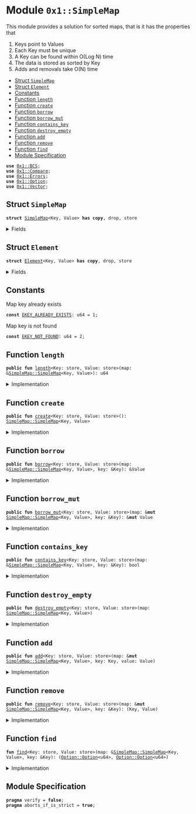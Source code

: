 
<a name="0x1_SimpleMap"></a>

# Module `0x1::SimpleMap`

This module provides a solution for sorted maps, that is it has the properties that
1) Keys point to Values
2) Each Key must be unique
3) A Key can be found within O(Log N) time
4) The data is stored as sorted by Key
5) Adds and removals take O(N) time


-  [Struct `SimpleMap`](#0x1_SimpleMap_SimpleMap)
-  [Struct `Element`](#0x1_SimpleMap_Element)
-  [Constants](#@Constants_0)
-  [Function `length`](#0x1_SimpleMap_length)
-  [Function `create`](#0x1_SimpleMap_create)
-  [Function `borrow`](#0x1_SimpleMap_borrow)
-  [Function `borrow_mut`](#0x1_SimpleMap_borrow_mut)
-  [Function `contains_key`](#0x1_SimpleMap_contains_key)
-  [Function `destroy_empty`](#0x1_SimpleMap_destroy_empty)
-  [Function `add`](#0x1_SimpleMap_add)
-  [Function `remove`](#0x1_SimpleMap_remove)
-  [Function `find`](#0x1_SimpleMap_find)
-  [Module Specification](#@Module_Specification_1)


<pre><code><b>use</b> <a href="BCS.md#0x1_BCS">0x1::BCS</a>;
<b>use</b> <a href="Compare.md#0x1_Compare">0x1::Compare</a>;
<b>use</b> <a href="Errors.md#0x1_Errors">0x1::Errors</a>;
<b>use</b> <a href="Option.md#0x1_Option">0x1::Option</a>;
<b>use</b> <a href="Vector.md#0x1_Vector">0x1::Vector</a>;
</code></pre>



<a name="0x1_SimpleMap_SimpleMap"></a>

## Struct `SimpleMap`



<pre><code><b>struct</b> <a href="SimpleMap.md#0x1_SimpleMap">SimpleMap</a>&lt;Key, Value&gt; <b>has</b> <b>copy</b>, drop, store
</code></pre>



<details>
<summary>Fields</summary>


<dl>
<dt>
<code>data: vector&lt;<a href="SimpleMap.md#0x1_SimpleMap_Element">SimpleMap::Element</a>&lt;Key, Value&gt;&gt;</code>
</dt>
<dd>

</dd>
</dl>


</details>

<a name="0x1_SimpleMap_Element"></a>

## Struct `Element`



<pre><code><b>struct</b> <a href="SimpleMap.md#0x1_SimpleMap_Element">Element</a>&lt;Key, Value&gt; <b>has</b> <b>copy</b>, drop, store
</code></pre>



<details>
<summary>Fields</summary>


<dl>
<dt>
<code>key: Key</code>
</dt>
<dd>

</dd>
<dt>
<code>value: Value</code>
</dt>
<dd>

</dd>
</dl>


</details>

<a name="@Constants_0"></a>

## Constants


<a name="0x1_SimpleMap_EKEY_ALREADY_EXISTS"></a>

Map key already exists


<pre><code><b>const</b> <a href="SimpleMap.md#0x1_SimpleMap_EKEY_ALREADY_EXISTS">EKEY_ALREADY_EXISTS</a>: u64 = 1;
</code></pre>



<a name="0x1_SimpleMap_EKEY_NOT_FOUND"></a>

Map key is not found


<pre><code><b>const</b> <a href="SimpleMap.md#0x1_SimpleMap_EKEY_NOT_FOUND">EKEY_NOT_FOUND</a>: u64 = 2;
</code></pre>



<a name="0x1_SimpleMap_length"></a>

## Function `length`



<pre><code><b>public</b> <b>fun</b> <a href="SimpleMap.md#0x1_SimpleMap_length">length</a>&lt;Key: store, Value: store&gt;(map: &<a href="SimpleMap.md#0x1_SimpleMap_SimpleMap">SimpleMap::SimpleMap</a>&lt;Key, Value&gt;): u64
</code></pre>



<details>
<summary>Implementation</summary>


<pre><code><b>public</b> <b>fun</b> <a href="SimpleMap.md#0x1_SimpleMap_length">length</a>&lt;Key: store, Value: store&gt;(map: &<a href="SimpleMap.md#0x1_SimpleMap">SimpleMap</a>&lt;Key, Value&gt;): u64 {
    <a href="Vector.md#0x1_Vector_length">Vector::length</a>(&map.data)
}
</code></pre>



</details>

<a name="0x1_SimpleMap_create"></a>

## Function `create`



<pre><code><b>public</b> <b>fun</b> <a href="SimpleMap.md#0x1_SimpleMap_create">create</a>&lt;Key: store, Value: store&gt;(): <a href="SimpleMap.md#0x1_SimpleMap_SimpleMap">SimpleMap::SimpleMap</a>&lt;Key, Value&gt;
</code></pre>



<details>
<summary>Implementation</summary>


<pre><code><b>public</b> <b>fun</b> <a href="SimpleMap.md#0x1_SimpleMap_create">create</a>&lt;Key: store, Value: store&gt;(): <a href="SimpleMap.md#0x1_SimpleMap">SimpleMap</a>&lt;Key, Value&gt; {
    <a href="SimpleMap.md#0x1_SimpleMap">SimpleMap</a> {
        data: <a href="Vector.md#0x1_Vector_empty">Vector::empty</a>(),
    }
}
</code></pre>



</details>

<a name="0x1_SimpleMap_borrow"></a>

## Function `borrow`



<pre><code><b>public</b> <b>fun</b> <a href="SimpleMap.md#0x1_SimpleMap_borrow">borrow</a>&lt;Key: store, Value: store&gt;(map: &<a href="SimpleMap.md#0x1_SimpleMap_SimpleMap">SimpleMap::SimpleMap</a>&lt;Key, Value&gt;, key: &Key): &Value
</code></pre>



<details>
<summary>Implementation</summary>


<pre><code><b>public</b> <b>fun</b> <a href="SimpleMap.md#0x1_SimpleMap_borrow">borrow</a>&lt;Key: store, Value: store&gt;(
    map: &<a href="SimpleMap.md#0x1_SimpleMap">SimpleMap</a>&lt;Key, Value&gt;,
    key: &Key,
): &Value {
    <b>let</b> (maybe_idx, _) = <a href="SimpleMap.md#0x1_SimpleMap_find">find</a>(map, key);
    <b>assert</b>!(<a href="Option.md#0x1_Option_is_some">Option::is_some</a>(&maybe_idx), <a href="Errors.md#0x1_Errors_invalid_argument">Errors::invalid_argument</a>(<a href="SimpleMap.md#0x1_SimpleMap_EKEY_NOT_FOUND">EKEY_NOT_FOUND</a>));
    <b>let</b> idx = <a href="Option.md#0x1_Option_extract">Option::extract</a>(&<b>mut</b> maybe_idx);
    &<a href="Vector.md#0x1_Vector_borrow">Vector::borrow</a>(&map.data, idx).value
}
</code></pre>



</details>

<a name="0x1_SimpleMap_borrow_mut"></a>

## Function `borrow_mut`



<pre><code><b>public</b> <b>fun</b> <a href="SimpleMap.md#0x1_SimpleMap_borrow_mut">borrow_mut</a>&lt;Key: store, Value: store&gt;(map: &<b>mut</b> <a href="SimpleMap.md#0x1_SimpleMap_SimpleMap">SimpleMap::SimpleMap</a>&lt;Key, Value&gt;, key: &Key): &<b>mut</b> Value
</code></pre>



<details>
<summary>Implementation</summary>


<pre><code><b>public</b> <b>fun</b> <a href="SimpleMap.md#0x1_SimpleMap_borrow_mut">borrow_mut</a>&lt;Key: store, Value: store&gt;(
    map: &<b>mut</b> <a href="SimpleMap.md#0x1_SimpleMap">SimpleMap</a>&lt;Key, Value&gt;,
    key: &Key,
): &<b>mut</b> Value {
    <b>let</b> (maybe_idx, _) = <a href="SimpleMap.md#0x1_SimpleMap_find">find</a>(map, key);
    <b>assert</b>!(<a href="Option.md#0x1_Option_is_some">Option::is_some</a>(&maybe_idx), <a href="Errors.md#0x1_Errors_invalid_argument">Errors::invalid_argument</a>(<a href="SimpleMap.md#0x1_SimpleMap_EKEY_NOT_FOUND">EKEY_NOT_FOUND</a>));
    <b>let</b> idx = <a href="Option.md#0x1_Option_extract">Option::extract</a>(&<b>mut</b> maybe_idx);
    &<b>mut</b> <a href="Vector.md#0x1_Vector_borrow_mut">Vector::borrow_mut</a>(&<b>mut</b> map.data, idx).value
}
</code></pre>



</details>

<a name="0x1_SimpleMap_contains_key"></a>

## Function `contains_key`



<pre><code><b>public</b> <b>fun</b> <a href="SimpleMap.md#0x1_SimpleMap_contains_key">contains_key</a>&lt;Key: store, Value: store&gt;(map: &<a href="SimpleMap.md#0x1_SimpleMap_SimpleMap">SimpleMap::SimpleMap</a>&lt;Key, Value&gt;, key: &Key): bool
</code></pre>



<details>
<summary>Implementation</summary>


<pre><code><b>public</b> <b>fun</b> <a href="SimpleMap.md#0x1_SimpleMap_contains_key">contains_key</a>&lt;Key: store, Value: store&gt;(
    map: &<a href="SimpleMap.md#0x1_SimpleMap">SimpleMap</a>&lt;Key, Value&gt;,
    key: &Key,
): bool {
    <b>let</b> (maybe_idx, _) = <a href="SimpleMap.md#0x1_SimpleMap_find">find</a>(map, key);
    <a href="Option.md#0x1_Option_is_some">Option::is_some</a>(&maybe_idx)
}
</code></pre>



</details>

<a name="0x1_SimpleMap_destroy_empty"></a>

## Function `destroy_empty`



<pre><code><b>public</b> <b>fun</b> <a href="SimpleMap.md#0x1_SimpleMap_destroy_empty">destroy_empty</a>&lt;Key: store, Value: store&gt;(map: <a href="SimpleMap.md#0x1_SimpleMap_SimpleMap">SimpleMap::SimpleMap</a>&lt;Key, Value&gt;)
</code></pre>



<details>
<summary>Implementation</summary>


<pre><code><b>public</b> <b>fun</b> <a href="SimpleMap.md#0x1_SimpleMap_destroy_empty">destroy_empty</a>&lt;Key: store, Value: store&gt;(map: <a href="SimpleMap.md#0x1_SimpleMap">SimpleMap</a>&lt;Key, Value&gt;) {
    <b>let</b> <a href="SimpleMap.md#0x1_SimpleMap">SimpleMap</a> { data } = map;
    <a href="Vector.md#0x1_Vector_destroy_empty">Vector::destroy_empty</a>(data);
}
</code></pre>



</details>

<a name="0x1_SimpleMap_add"></a>

## Function `add`



<pre><code><b>public</b> <b>fun</b> <a href="SimpleMap.md#0x1_SimpleMap_add">add</a>&lt;Key: store, Value: store&gt;(map: &<b>mut</b> <a href="SimpleMap.md#0x1_SimpleMap_SimpleMap">SimpleMap::SimpleMap</a>&lt;Key, Value&gt;, key: Key, value: Value)
</code></pre>



<details>
<summary>Implementation</summary>


<pre><code><b>public</b> <b>fun</b> <a href="SimpleMap.md#0x1_SimpleMap_add">add</a>&lt;Key: store, Value: store&gt;(
    map: &<b>mut</b> <a href="SimpleMap.md#0x1_SimpleMap">SimpleMap</a>&lt;Key, Value&gt;,
    key: Key,
    value: Value,
) {
    <b>let</b> (maybe_idx, maybe_placement) = <a href="SimpleMap.md#0x1_SimpleMap_find">find</a>(map, &key);
    <b>assert</b>!(<a href="Option.md#0x1_Option_is_none">Option::is_none</a>(&maybe_idx), <a href="Errors.md#0x1_Errors_invalid_argument">Errors::invalid_argument</a>(<a href="SimpleMap.md#0x1_SimpleMap_EKEY_ALREADY_EXISTS">EKEY_ALREADY_EXISTS</a>));

    // Append <b>to</b> the end and then swap elements until the list is ordered again
    <a href="Vector.md#0x1_Vector_push_back">Vector::push_back</a>(&<b>mut</b> map.data, <a href="SimpleMap.md#0x1_SimpleMap_Element">Element</a> { key, value });

    <b>let</b> placement = <a href="Option.md#0x1_Option_extract">Option::extract</a>(&<b>mut</b> maybe_placement);
    <b>let</b> end = <a href="Vector.md#0x1_Vector_length">Vector::length</a>(&map.data) - 1;
    <b>while</b> (placement &lt; end) {
        <a href="Vector.md#0x1_Vector_swap">Vector::swap</a>(&<b>mut</b> map.data, placement, end);
        placement = placement + 1;
    };
}
</code></pre>



</details>

<a name="0x1_SimpleMap_remove"></a>

## Function `remove`



<pre><code><b>public</b> <b>fun</b> <a href="SimpleMap.md#0x1_SimpleMap_remove">remove</a>&lt;Key: store, Value: store&gt;(map: &<b>mut</b> <a href="SimpleMap.md#0x1_SimpleMap_SimpleMap">SimpleMap::SimpleMap</a>&lt;Key, Value&gt;, key: &Key): (Key, Value)
</code></pre>



<details>
<summary>Implementation</summary>


<pre><code><b>public</b> <b>fun</b> <a href="SimpleMap.md#0x1_SimpleMap_remove">remove</a>&lt;Key: store, Value: store&gt;(
    map: &<b>mut</b> <a href="SimpleMap.md#0x1_SimpleMap">SimpleMap</a>&lt;Key, Value&gt;,
    key: &Key,
): (Key, Value) {
    <b>let</b> (maybe_idx, _) = <a href="SimpleMap.md#0x1_SimpleMap_find">find</a>(map, key);
    <b>assert</b>!(<a href="Option.md#0x1_Option_is_some">Option::is_some</a>(&maybe_idx), <a href="Errors.md#0x1_Errors_invalid_argument">Errors::invalid_argument</a>(<a href="SimpleMap.md#0x1_SimpleMap_EKEY_NOT_FOUND">EKEY_NOT_FOUND</a>));

    <b>let</b> placement = <a href="Option.md#0x1_Option_extract">Option::extract</a>(&<b>mut</b> maybe_idx);
    <b>let</b> end = <a href="Vector.md#0x1_Vector_length">Vector::length</a>(&map.data) - 1;

    <b>while</b> (placement &lt; end) {
        <a href="Vector.md#0x1_Vector_swap">Vector::swap</a>(&<b>mut</b> map.data, placement, placement + 1);
        placement = placement + 1;
    };

    <b>let</b> <a href="SimpleMap.md#0x1_SimpleMap_Element">Element</a> { key, value } = <a href="Vector.md#0x1_Vector_pop_back">Vector::pop_back</a>(&<b>mut</b> map.data);
    (key, value)
}
</code></pre>



</details>

<a name="0x1_SimpleMap_find"></a>

## Function `find`



<pre><code><b>fun</b> <a href="SimpleMap.md#0x1_SimpleMap_find">find</a>&lt;Key: store, Value: store&gt;(map: &<a href="SimpleMap.md#0x1_SimpleMap_SimpleMap">SimpleMap::SimpleMap</a>&lt;Key, Value&gt;, key: &Key): (<a href="Option.md#0x1_Option_Option">Option::Option</a>&lt;u64&gt;, <a href="Option.md#0x1_Option_Option">Option::Option</a>&lt;u64&gt;)
</code></pre>



<details>
<summary>Implementation</summary>


<pre><code><b>fun</b> <a href="SimpleMap.md#0x1_SimpleMap_find">find</a>&lt;Key: store, Value: store&gt;(
    map: &<a href="SimpleMap.md#0x1_SimpleMap">SimpleMap</a>&lt;Key, Value&gt;,
    key: &Key,
): (<a href="Option.md#0x1_Option_Option">Option::Option</a>&lt;u64&gt;, <a href="Option.md#0x1_Option_Option">Option::Option</a>&lt;u64&gt;) {
    <b>let</b> length = <a href="Vector.md#0x1_Vector_length">Vector::length</a>(&map.data);

    <b>if</b> (length == 0) {
        <b>return</b> (<a href="Option.md#0x1_Option_none">Option::none</a>(), <a href="Option.md#0x1_Option_some">Option::some</a>(0))
    };

    <b>let</b> left = 0;
    <b>let</b> right = length;

    <b>while</b> (left != right) {
        <b>let</b> mid = left + (right - left) / 2;
        <b>let</b> potential_key = &<a href="Vector.md#0x1_Vector_borrow">Vector::borrow</a>(&map.data, mid).key;
        <b>if</b> (<a href="Compare.md#0x1_Compare_is_less_than">Compare::is_less_than</a>(<a href="Compare.md#0x1_Compare_cmp_bytes">Compare::cmp_bytes</a>(&<a href="BCS.md#0x1_BCS_to_bytes">BCS::to_bytes</a>(potential_key), &<a href="BCS.md#0x1_BCS_to_bytes">BCS::to_bytes</a>(key)))) {
            left = mid + 1;
        } <b>else</b> {
            right = mid;
        };
    };

    <b>if</b> (left != length && key == &<a href="Vector.md#0x1_Vector_borrow">Vector::borrow</a>(&map.data, left).key) {
        (<a href="Option.md#0x1_Option_some">Option::some</a>(left), <a href="Option.md#0x1_Option_none">Option::none</a>())
    } <b>else</b> {
        (<a href="Option.md#0x1_Option_none">Option::none</a>(), <a href="Option.md#0x1_Option_some">Option::some</a>(left))
    }
}
</code></pre>



</details>

<a name="@Module_Specification_1"></a>

## Module Specification



<pre><code><b>pragma</b> verify = <b>false</b>;
<b>pragma</b> aborts_if_is_strict = <b>true</b>;
</code></pre>

